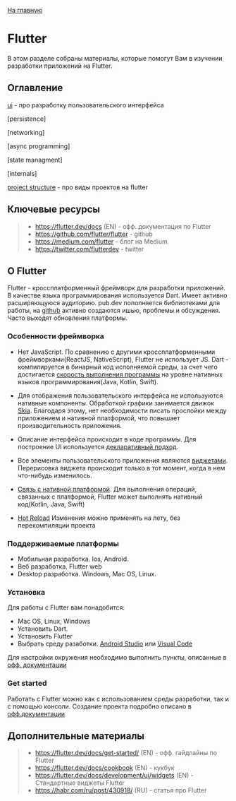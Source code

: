 [На главную](flutter.md)

# Flutter
В этом разделе собраны материалы, которые помогут Вам в изучении разработки приложений на Flutter.

## Оглавление
[ui](ui/ui.md) - про разработку пользовательского интерфейса

[persistence]

[networking]

[async programming]

[state managment]

[internals]

[project structure](project_structure/project_structure.md) - про виды проектов на flutter

## Ключевые ресурсы
>- https://flutter.dev/docs (EN) - офф. документация по Flutter
>- https://github.com/flutter/flutter - github 
>- https://medium.com/flutter - блог на  Medium
>- https://twitter.com/flutterdev - twitter

## О Flutter
Flutter - кроссплатформенный фреймворк для разработки приложений. В качестве языка программирования используется Dart.
Имеет активно расширяющуюся аудиторию. pub.dev пополняется библиотеками для работы, на [github](https://github.com/flutter/flutter) активно создаются
ишью, проблемы и обсуждения. Часто выходят обновления платформы.

### Особенности фреймворка
- Нет JavaScript. По сравнению с другими кроссплатформенными фреймворками(ReactJS, NativeScript), Flutter не использует 
JS. Dart - компилируется в бинарный код исполняемой среды, за счет чего достигается [скорость выполнения программы](https://medium.com/swlh/flutter-vs-native-vs-react-native-examining-performance-31338f081980)
на уровне нативных языков программирования(Java, Kotlin, Swift).

- Для отображения пользовательского интерфейса не используются нативные компоненты. Обработкой графики занимается
движок [Skia](https://skia.org/dev/flutter). Благодаря этому, нет необходимости писать прослойки между приложением и нативной платформой, что повышает
производительность приложения.

- Описание интерфейса происходит в коде программы. Для построение UI используется [декларативный подход](https://flutter.dev/docs/get-started/flutter-for/declarative).

- Все элементы пользовательского приложения являются [виджетами](https://flutter.dev/docs/development/ui/interactive). 
Перерисовка виджета происходит только в тот момент, когда в нем что-нибудь изменилось.

- [Связь с нативной платформой](https://flutter.dev/docs/development/platform-integration/platform-channels).
Для выполнения операций, связанных с платформой, Flutter может выполнять нативный код(Kotlin, Java, Swift)

- [Hot Reload](https://flutter.dev/docs/development/tools/hot-reload)
Изменения можно применять на лету, без перекомпиляции проекта

### Поддерживаемые платформы

- Мобильная разработка. Ios, Android.
- Веб разработка. Flutter web
- Desktop разработка. Windows, Mac OS, Linux.

### Установка
Для работы с Flutter вам понадобится:
- Mac OS, Linux, Windows
- Установить Dart. 
- Установить Flutter
- Выбрать среду разаботки. [Android Studio](https://developer.android.com/studio/?gclid=Cj0KCQjwhtT1BRCiARIsAGlY51KUvdteQp3FJMgPawnCEtnuauZANJLDtwZNKrv287ssevpItlOJaB4aAkwlEALw_wcB&gclsrc=aw.ds)
или [Visual Code](https://code.visualstudio.com/)

Для настройки окружения необходимо выполнить пункты, описанные в [офф. документации](https://flutter.dev/docs/get-started/install)

### Get started
Работать с Flutter можно как с использованием среды разработки, так и с помощью консоли.
Создание проекта подробно описано в [офф.документации](https://flutter.dev/docs/get-started/test-drive?tab=androidstudio)

## Дополнительные материалы
>- https://flutter.dev/docs/get-started/ (EN) - офф. гайдлайны по Flutter
>- https://flutter.dev/docs/cookbook (EN) - кукбук
>- https://flutter.dev/docs/development/ui/widgets (EN) - Стандартные виджеты Flutter
>- https://habr.com/ru/post/430918/ (RU) - статья про Flutter  